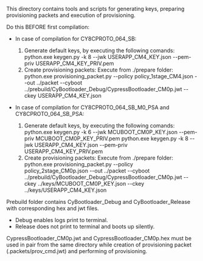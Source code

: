 This directory contains tools and scripts for generating keys, 
preparing provisioning packets and execution of provisioning.

Do this BEFORE first compilation:

* In case of compilation for CY8CPROTO_064_SB:

	1. Generate default keys, by executing the following comands:
		python.exe keygen.py -k 8 --jwk USERAPP_CM4_KEY.json --pem-priv USERAPP_CM4_KEY_PRIV.pem
	2. Create provisioning packets:
		Execute from ./prepare folder:		
		python.exe provisioning_packet.py --policy policy_1stage_CM4.json  --out ../packet --cyboot ../prebuild/CyBootloader_Debug/CypressBootloader_CM0p.jwt --ckey USERAPP_CM4_KEY.json	
	
* In case of compilation for CY8CPROTO_064_SB_M0_PSA and CY8CPROTO_064_SB_PSA:
	1. Generate default keys, by executing the following comands:
		python.exe keygen.py -k 6 --jwk MCUBOOT_CM0P_KEY.json --pem-priv MCUBOOT_CM0P_KEY_PRIV.pem
		python.exe keygen.py -k 8 --jwk USERAPP_CM4_KEY.json --pem-priv USERAPP_CM4_KEY_PRIV.pem
	2. Create provisioning packets:
	Execute from ./prepare folder:
		python.exe provisioning_packet.py --policy policy_2stage_CM0p.json  --out ../packet --cyboot ../prebuild/CyBootloader_Debug/CypressBootloader_CM0p.jwt --ckey ../keys/MCUBOOT_CM0P_KEY.json --ckey ../keys/USERAPP_CM4_KEY.json

Prebuild folder contains CyBootloader_Debug and CyBootloader_Release with corresponding hex and jwt files.
* Debug enables logs print to terminal.
* Release does not print to terminal and boots up silently.

CypressBootloader_CM0p.jwt and CypressBootloader_CM0p.hex must be used in pair from the same directory
while creation of provisioning packet (.packets/prov_cmd.jwt) and performing of provisioning.